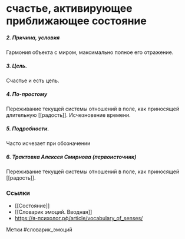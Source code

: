 #  счастье, активирующее приближающее состояние

##### 2. Причина, условия
Гармония объекта с миром, максимально полное его отражение.

##### 3. Цель.
Счастье и есть цель.

##### 4. По-простому
Переживание текущей системы отношений в поле, как приносящей длительную [[радость]]. 
Исчезновение времени.

##### 5. Подробности.
Часто исчезает при обозначении

##### 6. Трактовка Алексея Смирнова (первоисточник)
Переживание текущей системы отношений в поле, как приносящей [[радость]].


### Ссылки
- [[Состояние]]
- [[Словарик эмоций. Вводная]]
- https://я-психолог.рф/article/vocabulary_of_senses/

Метки #словарик_эмоций 





